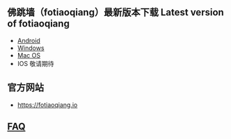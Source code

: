 
## 佛跳墙（fotiaoqiang）最新版本下载 Latest version of fotiaoqiang</a>
- <a href="https://github.com/getfotiaoqiang/download/releases/download/V2.1.2/fotiaoqiangv2.1.2.apk"> Android </a>
- <a href="https://github.com/getfotiaoqiang/download/releases/download/V2.1.2/fotiaoqiang-2.1.2-Setup.exe"> Windows </a>
- <a href="https://github.com/getfotiaoqiang/download/releases/download/V2.1.2/fotiaoqiang_darwin_amd64_install_v2.1.2.dmg"> Mac OS </a>
- IOS 敬请期待

## 官方网站
- https://fotiaoqiang.io


## <a href="https://github.com/getfotiaoqiang/fotiaoqiang/wiki/FAQ">FAQ</a>
